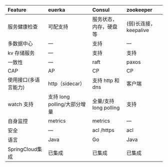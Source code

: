 | Feature              | euerka                       | Consul                 | zookeeper             |
| :------------------- | :--------------------------- | :--------------------- | :-------------------- |
| 服务健康检查         | 可配支持                     | 服务状态，内存，硬盘等 | (弱)长连接，keepalive |
| 多数据中心           | —                            | 支持                   | —                     |
| kv 存储服务          | —                            | 支持                   | 支持                  |
| 一致性               | —                            | raft                   | paxos                 |
| CAP                  | AP                           | CP                     | CP                    |
| 使用接口(多语言能力) | http（sidecar）              | 支持 http 和 dns       | 客户端                |
| watch 支持           | 支持 long polling/大部分增量 | 全量/支持long polling  | 支持                  |
| 自身监控             | metrics                      | metrics                | —                     |
| 安全                 | —                            | acl /https             | acl                   |
| 语言                 | Java                         | Go                     | Java                  |
| SpringCloud集成      | 已集成                       | 已集成                 | 已集成                |

